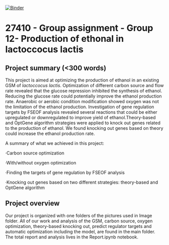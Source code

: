 [![Binder](https://mybinder.org/badge_logo.svg)](https://mybinder.org/v2/gh/27410/[PUT-YOUR-REPOSITORY-HERE]/main)

# 27410 - Group assignment - Group 12- Production of ethonal in lactoccocus lactis

## Project summary (<300 words)
This project is aimed at optimizing the production of ethanol in an existing GSM of *lactoccocus lactis*. Optimization of different carbon source and flow rate revealed that the glucose repression inhibited the synthesis of ethanol. Reducing the glucose rate could potentially improve the ethanol production rate. Anaerobic or aerobic condition modification showed oxygen was not the limitation of the ethanol production. Investigation of gene regulation targets by FSEOF analysis revealed several reactions that could be either upregulated or downregulated to improve yield of ethanol.Theory-based and OptGene algorithm strategies were applied to knock out genes related to the production of ethanol. We found knocking out genes based on theory could increase the ethanol production rate.

A summary of what we achieved in this project:

·Carbon source optimization

·With/without oxygen optimization

·Finding the targets of gene regulation by FSEOF analysis

·Knocking out genes based on two different strategies: theory-based and OptGene algorithm 

## Project overview
Our project is organized with one folders of the pictures used in Image folder. All of our work and analysis of the GSM, carbon source, oxygen optimization, theory-based knocking out, predict regulator targets and automatic optimization including the model, are found in the main folder. The total report and analysis lives in the Report.ipynb notebook. 
